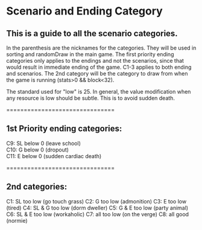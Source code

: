 # Scenario and Ending Category
## This is a guide to all the scenario categories.

In the parenthesis are the nicknames for the categories.
They will be used in sorting and randomDraw in the main game.
The first priority ending categories only applies to the endings and not the scenarios,
since that would result in immediate ending of the game.
C1-3 applies to both ending and scenarios.
The 2nd category will be the category to draw from when the game is running (stats>0 && block<32).


The standard used for "low" is 25.
In general, the value modification when any resource is low should be subtle.
This is to avoid sudden death.

===============================

## 1st Priority ending categories:
<p>C9: SL below 0 (leave school) <br>
C10: G below 0 (dropout) <br>
C11: E below 0 (sudden cardiac death) <br></p>


===============================

## 2nd categories:
<p> C1: SL too low (go touch grass)
C2: G too low (admonition)
C3: E too low (tired)
C4: SL & G too low (dorm dweller)
C5: G & E too low (party animal)
C6: SL & E too low (workaholic)
C7: all too low (on the verge)
C8: all good (normie)
